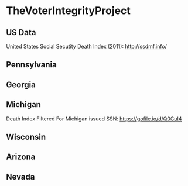 # TheVoterIntegrityProject

## US Data

United States Social Secutity Death Index (2011): http://ssdmf.info/

## Pennsylvania

## Georgia 

## Michigan

Death Index Filtered For Michigan issued SSN: https://gofile.io/d/Q0CuI4

## Wisconsin

## Arizona

## Nevada
